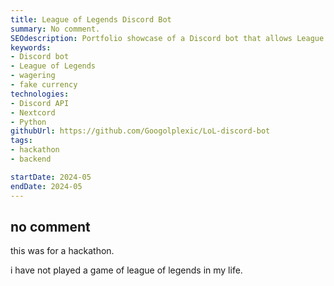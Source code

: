 ```yaml
---
title: League of Legends Discord Bot
summary: No comment.
SEOdescription: Portfolio showcase of a Discord bot that allows League of Legends players to wager fake currency on their games.
keywords:
- Discord bot
- League of Legends
- wagering
- fake currency
technologies: 
- Discord API
- Nextcord
- Python
githubUrl: https://github.com/Googolplexic/LoL-discord-bot
tags:
- hackathon
- backend

startDate: 2024-05
endDate: 2024-05
---
```


## no comment

this was for a hackathon.

i have not played a game of league of legends in my life.
